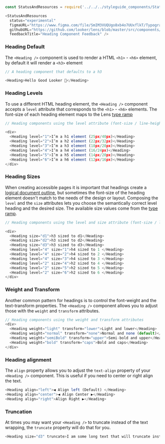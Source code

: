 ```js noeditor
const StatusAndResources = require('../../../styleguide_components/StatusAndResources').StatusAndResources;

<StatusAndResources
  status="experimental"
  figmaURL="https://www.figma.com/file/SmIM3VUQUgo8xb4o7UUxflkT/Typography"
  githubURL="https://github.com/looker/lens/blob/master/src/components/Heading/Heading.tsx"
  feedbackTitle="Heading Component Feedback" />
```


### Heading Default
The `<Heading />` component is used to render a HTML `<h1>` - `<h6>` element, by default it will render a `<h3>` element
```js
// A heading component that defaults to a h3

<Heading>Hello Good Looker 👋</Heading>
```

<div class="doc-section-divider"></div>

### Heading Levels

To use a different HTML heading element,  the `<Heading />` component accepts a `level` attribute that corresponds to the `<h1>` - `<h6>` elements. The font-size of each heading element maps to the Lens [type ramp](/#!/Typography)

```js
// Heading components using the level attribute (font-size / line-height)

<div>
  <Heading level="1">I’m a h1 element (25px/40px)</Heading>
  <Heading level="2">I’m a h2 element (22px/32px)</Heading>
  <Heading level="3">I’m a h3 element (18px/28px)</Heading>
  <Heading level="4">I’m a h4 element (16/24px)</Heading>
  <Heading level="5">I’m a h5 element (14px/20px)</Heading>
  <Heading level="6">I’m a h6 element (12px/16px)</Heading>
</div>
```
<div class="doc-section-divider"></div>

### Heading Sizes

When creating accessible pages it is important that headings create a [logical document outline](https://bitsofco.de/using-heading-elements-to-create-a-document-outline/), but sometimes the font-size of the heading element doesn't match to the needs of the design or layout. Composing the `level` and the `size` attributes lets you choose the semantically correct level heading and the desired size. The available size values come from the [type ramp](/#!/Typography).

```js
// Heading components using the level and size attribute (font-size / line-height)

<div>
  <Heading size="d1">h3 sized to d1</Heading>
  <Heading size="d2">h3 sized to d2</Heading>
  <Heading size="d3">h3 sized to d3</Heading>
  <Heading level="4" size="1">h4 sized to 1 </Heading>
  <Heading level="4" size="2">h4 sized to 2 </Heading>
  <Heading level="4" size="3">h4 sized to 3 </Heading>
  <Heading level="2" size="4">h2 sized to 4 </Heading>
  <Heading level="2" size="5">h2 sized to 5 </Heading>
  <Heading level="2" size="6">h2 sized to 6 </Heading>
</div>
```

<div class="doc-section-divider"></div>

### **Weight and Transform**

Another common pattern for headings is to control the font-weight and the text-transform properties. The `<Heading />` component allows you to adjust those with the `weight` and `transform` attributes.

```js
// Heading components using the weight and transform attributes
<div>
  <Heading weight="light" transform="lower">Light and lower</Heading>
  <Heading weight="normal" transform="none">Normal and none (default)</Heading>
  <Heading weight="semiBold" transform="upper">Semi-bold and upper</Heading>
  <Heading weight="bold" transform="caps">Bold and caps</Heading>
</div>
```

<div class="doc-section-divider"></div>

### Heading alignment

The `align` property allows you to adjust the `text-align` property of your `<Heading />` component. This is useful if you need to center or right align the text.

```js
<Heading align="left">◀️ Align left (Default) </Heading>
<Heading align="center">◀️ Align Center ▶️</Heading>
<Heading align="right">Align Right ▶️</Heading>
```

<div class="doc-section-divider"></div>

### Truncation

At times you may want your `<Heading />` to truncate instead of the text wrapping, the `truncate` property will do that for you.

```js
<Heading size="d3" truncate>I am some long text that will truncate instead of wrapping</Heading>
```
